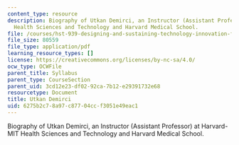 ```yaml
---
content_type: resource
description: Biography of Utkan Demirci, an Instructor (Assistant Professor) at Harvard-MIT
  Health Sciences and Technology and Harvard Medical School.
file: /courses/hst-939-designing-and-sustaining-technology-innovation-for-global-health-practice-spring-2008/6275b2c78a97c87704ccf3051e49eac1_utkan_bio.pdf
file_size: 80559
file_type: application/pdf
learning_resource_types: []
license: https://creativecommons.org/licenses/by-nc-sa/4.0/
ocw_type: OCWFile
parent_title: Syllabus
parent_type: CourseSection
parent_uid: 3cd12e23-df02-92ca-7b12-e29391732e68
resourcetype: Document
title: Utkan Demirci
uid: 6275b2c7-8a97-c877-04cc-f3051e49eac1
---
```

Biography of Utkan Demirci, an Instructor (Assistant Professor) at Harvard-MIT Health Sciences and Technology and Harvard Medical School.